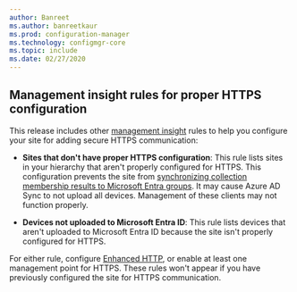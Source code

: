 ```yaml
---
author: Banreet
ms.author: banreetkaur
ms.prod: configuration-manager
ms.technology: configmgr-core
ms.topic: include
ms.date: 02/27/2020
---
```


## <a name="bkmk_insight"></a> Management insight rules for proper HTTPS configuration

<!--6268489-->

This release includes other [management insight](../../../../servers/manage/management-insights.md) rules to help you configure your site for adding secure HTTPS communication:

- **Sites that don't have proper HTTPS configuration**: This rule lists sites in your hierarchy that aren't properly configured for HTTPS. This configuration prevents the site from [synchronizing collection membership results to Microsoft Entra groups](../../../../clients/manage/collections/create-collections.md#bkmk_aadcollsync). It may cause Azure AD Sync to not upload all devices. Management of these clients may not function properly.

- **Devices not uploaded to Microsoft Entra ID**: This rule lists devices that aren't uploaded to Microsoft Entra ID because the site isn't properly configured for HTTPS.

For either rule, configure [Enhanced HTTP](../../../../plan-design/hierarchy/enhanced-http.md), or enable at least one management point for HTTPS. These rules won't appear if you have previously configured the site for HTTPS communication.
